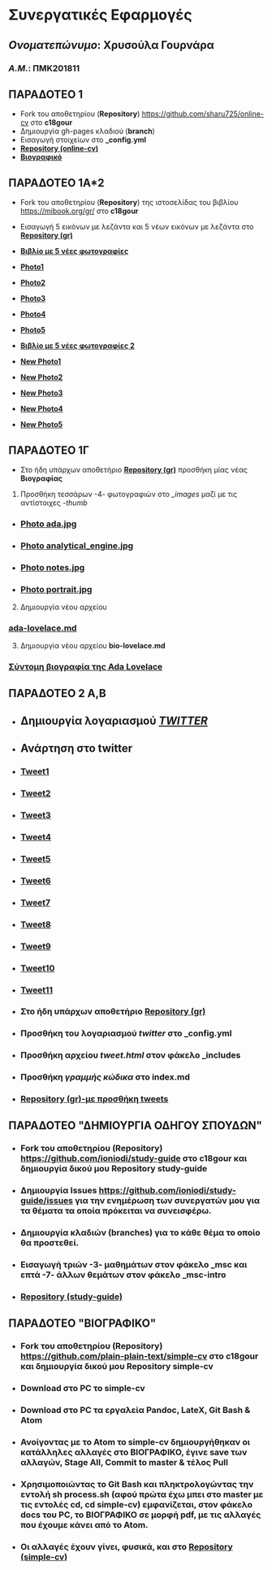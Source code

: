 # **Συνεργατικές Εφαρμογές**
## *Ονοματεπώνυμο*: **Χρυσούλα Γουρνάρα**
### *Α.Μ.*: **ΠΜΚ201811**
## ΠΑΡΑΔΟΤΕΟ 1
- Fork του αποθετηρίου (**Repository**) https://github.com/sharu725/online-cv στο **c18gour**
- Δημιουργία gh-pages κλαδιού (**branch**)
- Εισαγωγή στοιχείων στο **_config.yml**
- [**Repository (online-cv)**](https://github.com/c18gour/online-cv)
- [**Βιογραφικό**](https://c18gour.github.io/online-cv/) 

## ΠΑΡΑΔΟΤΕΟ 1Α*2
- Fork του αποθετηρίου (**Repository**) της ιστοσελίδας του βιβλίου https://mibook.org/gr/ στο **c18gour**
- Εισαγωγή 5 εικόνων με λεζάντα και 5 νέων εικόνων με λεζάντα στο [**Repository (gr)**](https://c18gour.github.io/gr/)
- [**Βιβλίο με 5 νέες φωτογραφίες**](https://c18gour.github.io/gr/)
- [**Photo1**](https://c18gour.github.io/gr/gallery/antik/)
- [**Photo2**](https://c18gour.github.io/gr/gallery/laptop/)
- [**Photo3**](https://c18gour.github.io/gr/gallery/continental/)
- [**Photo4**](https://c18gour.github.io/gr/gallery/socialmedia/)
- [**Photo5**](https://c18gour.github.io/gr/gallery/firsttransistor/)

- [**Βιβλίο με 5 νέες φωτογραφίες 2**](https://c18gour.github.io/gr/)
- [**New Photo1**](https://c18gour.github.io/gr/gallery/LegoSpike/)
- [**New Photo2**](https://c18gour.github.io/gr/gallery/creativity/)
- [**New Photo3**](https://c18gour.github.io/gr/gallery/ecommerce/)
- [**New Photo4**](https://c18gour.github.io/gr/gallery/loom/)
- [**New Photo5**](https://c18gour.github.io/gr/gallery/motorola/)


## ΠΑΡΑΔΟΤΕΟ 1Γ
- Στο ήδη υπάρχων αποθετήριο [**Repository (gr)**]( https://github.com/c18gour/gr) προσθήκη μίας νέας **Βιογραφίας**

1. Προσθήκη τεσσάρων -4- φωτογραφιών στο *_images* μαζί με τις αντίστοιχες *-thumb*
- ### [**Photo ada.jpg**](https://github.com/c18gour/gr/blob/gh-pages/images/ada.jpg)
- ### [**Photo analytical_engine.jpg**](https://github.com/c18gour/gr/blob/gh-pages/images/analytical_engine.jpg)
- ### [**Photo notes.jpg**](https://github.com/c18gour/gr/blob/gh-pages/images/notes.jpg)
- ### [**Photo portrait.jpg**](https://github.com/c18gour/gr/blob/gh-pages/images/portrait.jpg)

2. Δημιουργία νέου αρχείου 

### [**ada-lovelace.md**](https://github.com/c18gour/gr/blob/gh-pages/_biography/ada-lovelace.md)

3. Δημιουργία νέου αρχείου **bio-lovelace.md** 

### [**Σύντομη βιογραφία της Ada Lovelace**](https://github.com/c18gour/gr/blob/gh-pages/_biography/bio-lovelace.md)


## ΠΑΡΑΔΟΤΕΟ 2 Α,Β

- ## Δημιουργία λογαριασμού [***TWITTER***](https://twitter.com/gouxry)
- ## Ανάρτηση στο **twitter**
- ### [**Tweet1**](https://twitter.com/gouxry/status/1129137685451423744)
- ### [**Tweet2**](https://twitter.com/gouxry/status/1129139695642992640)
- ### [**Tweet3**](https://twitter.com/gouxry/status/1129144227282194434)
- ### [**Tweet4**](https://twitter.com/gouxry/status/1129146739737415684)
- ### [**Tweet5**](https://twitter.com/gouxry/status/1129438151947227139)
- ### [**Tweet6**](https://twitter.com/gouxry/status/1129440374697660419)
- ### [**Tweet7**](https://twitter.com/gouxry/status/1129665367893336064)
- ### [**Tweet8**](https://twitter.com/gouxry/status/1129674915324551169)
- ### [**Tweet9**](https://twitter.com/gouxry/status/1129689234804269057)
- ### [**Tweet10**](https://twitter.com/gouxry/status/1129696546956685312)
- ### [**Tweet11**](https://twitter.com/gouxry/status/1129687169994559488)


- ### Στο ήδη υπάρχων αποθετήριο [**Repository (gr)**]( https://github.com/c18gour/gr)
- ### Προσθήκη του λογαριασμού *twitter* στο **_config.yml**
- ### Προσθήκη αρχείου *tweet.html* στον φάκελο **_includes**
- ### Προσθήκη *γραμμής κώδικα* στο **index.md**
- ### [**Repository (gr)-με προσθήκη tweets**](https://github.com/c18gour/gr)




## ΠΑΡΑΔΟΤΕΟ **"ΔΗΜΙΟΥΡΓΙΑ ΟΔΗΓΟΥ ΣΠΟΥΔΩΝ"**

- ### Fork του αποθετηρίου (**Repository**) https://github.com/ioniodi/study-guide στο **c18gour** και δημιουργία δικού μου Repository **study-guide**
- ### Δημιουργία **Issues** https://github.com/ioniodi/study-guide/issues για την ενημέρωση των συνεργατών μου για τα θέματα τα οποία πρόκειται να συνεισφέρω. 
- ### Δημιουργία κλαδιών (**branches**) για το κάθε θέμα το οποίο θα προστεθεί.
- ### Εισαγωγή τριών -3- μαθημάτων στον φάκελο **_msc** και επτά -7- άλλων θεμάτων στον φάκελο **_msc-intro**
- ### [**Repository (study-guide)**](https://github.com/c18gour/study-guide)



## ΠΑΡΑΔΟΤΕΟ **"ΒΙΟΓΡΑΦΙΚΟ"**


- ### Fork του αποθετηρίου (**Repository**) https://github.com/plain-plain-text/simple-cv στο **c18gour** και δημιουργία δικού μου Repository **simple-cv**
- ### Download στο PC το **simple-cv**
- ### Download στο PC τα εργαλεία **Pandoc**, **LateX**, **Git Bash** & **Atom**
- ### Ανοίγοντας με το **Atom** το **simple-cv** δημιουργήθηκαν οι κατάλληλες αλλαγές στο ΒΙΟΓΡΑΦΙΚΟ, έγινε **save** των αλλαγών, **Stage All**, **Commit to master** & τέλος **Pull**
- ### Χρησιμοποιώντας το **Git Bash** και πληκτρολογώντας την εντολή **sh process.sh** (αφού πρώτα έχω μπει στο master με τις εντολές cd, cd simple-cv) εμφανίζεται, στον φάκελο docs του PC, το ΒΙΟΓΡΑΦΙΚΟ σε μορφή pdf, με τις αλλαγές που έχουμε κάνει από το Atom. 
- ### Οι αλλαγές έχουν γίνει, φυσικά, και στο [**Repository (simple-cv)**](https://github.com/c18gour/simple-cv)






